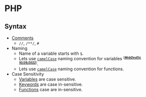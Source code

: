 # PHP
## Syntax
- [Comments](syntax-comment.php)
    - `//`, `/**/`, `#`
- Naming
    - Name of a variable starts with `$`.
    - Lets use [`camelCase`](syntax-naming.php) naming convention for variables <small><sup>[***[WebDevEtc 10/29/2022](https://webdevetc.com/blog/laravel-naming-conventions/#section_variables)***]<sup></small>.
    - Lets use [`camelCase`](../concepts/function/function-define.php) naming convention for functions.
- Case Sensitivity
    - [Variables](syntax-case-sensitivity-variables.php) are case sensitive.
    - [Keywords](syntax-case-sensitivity-keywords.php) are case in-sensitive.
    - [Functions](../concepts/function/function-define.php) case are in-sensitive.